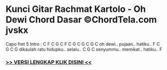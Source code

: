 
 # Kunci Gitar Rachmat Kartolo - Oh Dewi Chord Dasar ©ChordTela.com jvskx


Capo fret 5 Intro : C F C G C F C G C G C G C oh dewi.. pujaan.. hatiku.. F C G C G dikaulah ratu hidupku.. selalu.. C G C senyummu.. memikat.. hatiku.. F

###  <a href="https://shortlighzx.web.app?sq=Kunci Gitar Rachmat Kartolo - Oh Dewi Chord Dasar ©ChordTela.com"> >> VERSI LENGKAP KLIK DISINI << </a>
